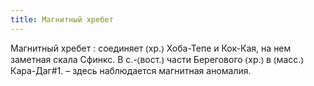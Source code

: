 ```yaml
---
title: Магнитный хребет
---
```


Магнитный хребет
: соединяет ⦅хр.⦆ Хоба-Тепе и Кок-Кая, на нем заметная скала Сфинкс. В с.-⦅вост.⦆ части Берегового ⦅хр.⦆ в ⦅масс.⦆ Кара-Даг#1. – здесь наблюдается магнитная аномалия.
